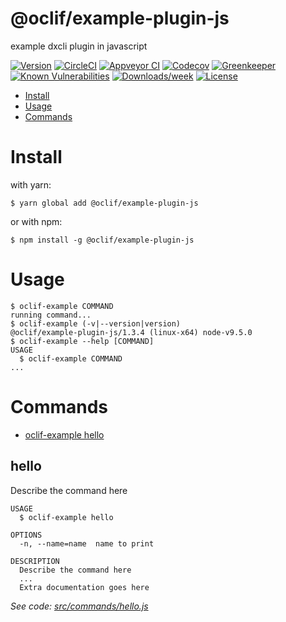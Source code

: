 @oclif/example-plugin-js
========================

example dxcli plugin in javascript

[![Version](https://img.shields.io/npm/v/@oclif/example-plugin-js.svg)](https://npmjs.org/package/@oclif/example-plugin-js)
[![CircleCI](https://circleci.com/gh/oclif/example-plugin-js/tree/master.svg?style=shield)](https://circleci.com/gh/oclif/example-plugin-js/tree/master)
[![Appveyor CI](https://ci.appveyor.com/api/projects/status/github/oclif/example-plugin-js?branch=master&svg=true)](https://ci.appveyor.com/project/heroku/example-plugin-js/branch/master)
[![Codecov](https://codecov.io/gh/oclif/example-plugin-js/branch/master/graph/badge.svg)](https://codecov.io/gh/oclif/example-plugin-js)
[![Greenkeeper](https://badges.greenkeeper.io/oclif/example-plugin-js.svg)](https://greenkeeper.io/)
[![Known Vulnerabilities](https://snyk.io/test/github/oclif/example-plugin-js/badge.svg)](https://snyk.io/test/github/oclif/example-plugin-js)
[![Downloads/week](https://img.shields.io/npm/dw/@oclif/example-plugin-js.svg)](https://npmjs.org/package/@oclif/example-plugin-js)
[![License](https://img.shields.io/npm/l/@oclif/example-plugin-js.svg)](https://github.com/oclif/example-plugin-js/blob/master/package.json)

<!-- toc -->
* [Install](#install)
* [Usage](#usage)
* [Commands](#commands)
<!-- tocstop -->
<!-- install -->
# Install

with yarn:
```
$ yarn global add @oclif/example-plugin-js
```

or with npm:
```
$ npm install -g @oclif/example-plugin-js
```
<!-- installstop -->
<!-- usage -->
# Usage

```sh-session
$ oclif-example COMMAND
running command...
$ oclif-example (-v|--version|version)
@oclif/example-plugin-js/1.3.4 (linux-x64) node-v9.5.0
$ oclif-example --help [COMMAND]
USAGE
  $ oclif-example COMMAND
...
```
<!-- usagestop -->
<!-- commands -->
# Commands

* [oclif-example hello](#hello)
## hello

Describe the command here

```
USAGE
  $ oclif-example hello

OPTIONS
  -n, --name=name  name to print

DESCRIPTION
  Describe the command here
  ...
  Extra documentation goes here
```

_See code: [src/commands/hello.js](https://github.com/oclif/example-plugin-js/blob/v1.3.5/src/commands/hello.js)_
<!-- commandsstop -->
